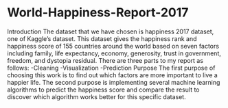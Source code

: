 # World-Happiness-Report-2017
Introduction  The dataset that we have chosen is happiness 2017 dataset, one of Kaggle’s dataset. This dataset gives the happiness rank and happiness score of 155 countries around the world based on seven factors including family, life expectancy, economy, generosity, trust in government, freedom, and dystopia residual.  There are three parts to my report as follows:  -Cleaning -Visualization -Prediction  Purpose The first purpose of choosing this work is to find out which factors are more important to live a happier life.  The second purpose is implementing several machine learning algorithms to predict the happiness score and compare the result to discover which algorithm works better for this specific dataset.
